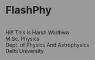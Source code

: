 # FlashPhy
<html style="background-color:rgba(55, 55, 55, 0.5);">
  <body>
    <p1 style="text-align:center;">
     <br>Hi!! This is Harsh Wadhwa<br>
      M.Sc. Physics<br>
      Dept. of Physics And Astrophysics<br>
      Delhi University<br>
    </p1>
   </body>
</html>
